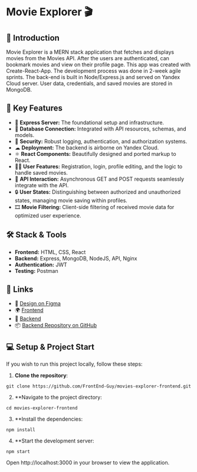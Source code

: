 # Movie Explorer 🎬

## 📜 Introduction

Movie Explorer is a MERN stack application that fetches and displays movies from the Movies API.
After the users are authenticated, can bookmark movies and view on their profile page. This app was created with Create-React-App. The development process was done in 2-week agile sprints. The back-end is built in Node/Express.js and served on Yandex Cloud server. User data, credentials, and saved movies are stored in MongoDB.

## 🌟 Key Features

- 🚀 **Express Server:** The foundational setup and infrastructure.
- 💽 **Database Connection:** Integrated with API resources, schemas, and models.
- 🔐 **Security:** Robust logging, authentication, and authorization systems.
- ☁ **Deployment:** The backend is airborne on Yandex Cloud.
- ⚛ **React Components:** Beautifully designed and ported markup to React.
- 🧑‍💻 **User Features:** Registration, login, profile editing, and the logic to handle saved movies.
- 🔄 **API Interaction:** Asynchronous GET and POST requests seamlessly integrate with the API.
- 🔒 **User States:** Distinguishing between authorized and unauthorized states, managing movie saving within profiles.
- 🎞 **Movie Filtering:** Client-side filtering of received movie data for optimized user experience.

## 🛠 Stack & Tools

- **Frontend:** HTML, CSS, React
- **Backend:** Express, MongoDB, NodeJS, API, Nginx
- **Authentication:** JWT
- **Testing:** Postman

## 🔗 Links

- 🎨 [Design on Figma](https://drive.google.com/drive/folders/1RB82jIz21ZqpxKsrmKUMma9A-W6MTqNf?usp=sharing)
- 🌍 [Frontend](https://pavel.nomoredomains.monster/)
- 🔧 [Backend](https://api.pavel.nomoredomains.monster/)
- 📦 [Backend Repository on GitHub](https://github.com/FrontEnd-Guy/movies-explorer-api)

## 💻 Setup & Project Start

If you wish to run this project locally, follow these steps:

1. **Clone the repository**:
```
git clone https://github.com/FrontEnd-Guy/movies-explorer-frontend.git
```
2. **Navigate to the project directory:
```
cd movies-explorer-frontend
```
3. **Install the dependencies:
```
npm install
```
4. **Start the development server:
```
npm start
```
Open http://localhost:3000 in your browser to view the application.
